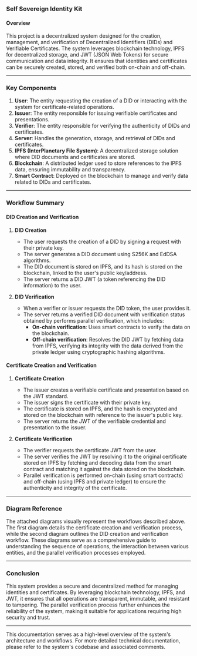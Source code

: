 ### Self Sovereign Identity Kit

#### Overview

This project is a decentralized system designed for the creation, management, and verification of Decentralized Identifiers (DIDs) and Verifiable Certificates. The system leverages blockchain technology, IPFS for decentralized storage, and JWT (JSON Web Tokens) for secure communication and data integrity. It ensures that identities and certificates can be securely created, stored, and verified both on-chain and off-chain.

---

### Key Components

1. **User**: The entity requesting the creation of a DID or interacting with the system for certificate-related operations.
2. **Issuer**: The entity responsible for issuing verifiable certificates and presentations.
3. **Verifier**: The entity responsible for verifying the authenticity of DIDs and certificates.
4. **Server**: Handles the generation, storage, and retrieval of DIDs and certificates.
5. **IPFS (InterPlanetary File System)**: A decentralized storage solution where DID documents and certificates are stored.
6. **Blockchain**: A distributed ledger used to store references to the IPFS data, ensuring immutability and transparency.
7. **Smart Contract**: Deployed on the blockchain to manage and verify data related to DIDs and certificates.

---

### Workflow Summary

#### DID Creation and Verification

1. **DID Creation**
   - The user requests the creation of a DID by signing a request with their private key.
   - The server generates a DID document using S256K and EdDSA algorithms.
   - The DID document is stored on IPFS, and its hash is stored on the blockchain, linked to the user's public key/address.
   - The server returns a DID JWT (a token referencing the DID information) to the user.

2. **DID Verification**
   - When a verifier or issuer requests the DID token, the user provides it.
   - The server returns a verified DID document with verification status obtained by performs parallel verification, which includes:
     - **On-chain verification**: Uses smart contracts to verify the data on the blockchain.
     - **Off-chain verification**: Resolves the DID JWT by fetching data from IPFS, verifying its integrity with the data derived from the private ledger using cryptographic hashing algorithms.

#### Certificate Creation and Verification

1. **Certificate Creation**
   - The issuer creates a verifiable certificate and presentation based on the JWT standard.
   - The issuer signs the certificate with their private key.
   - The certificate is stored on IPFS, and the hash is encrypted and stored on the blockchain with reference to the issuer's public key.
   - The server returns the JWT of the verifiable credential and presentation to the issuer.

2. **Certificate Verification**
   - The verifier requests the certificate JWT from the user.
   - The server verifies the JWT by resolving it to the original certificate stored on IPFS by fetching and decoding data from the smart contract and matching it against the data stored on the blockchain.
   - Parallel verification is performed on-chain (using smart contracts) and off-chain (using IPFS and private ledger) to ensure the authenticity and integrity of the certificate.

---

### Diagram Reference

The attached diagrams visually represent the workflows described above. The first diagram details the certificate creation and verification process, while the second diagram outlines the DID creation and verification workflow. These diagrams serve as a comprehensive guide to understanding the sequence of operations, the interaction between various entities, and the parallel verification processes employed.

---

### Conclusion

This system provides a secure and decentralized method for managing identities and certificates. By leveraging blockchain technology, IPFS, and JWT, it ensures that all operations are transparent, immutable, and resistant to tampering. The parallel verification process further enhances the reliability of the system, making it suitable for applications requiring high security and trust.

---

This documentation serves as a high-level overview of the system's architecture and workflows. For more detailed technical documentation, please refer to the system's codebase and associated comments.